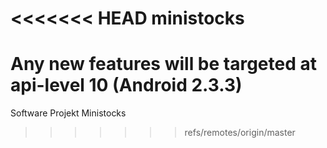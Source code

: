 <<<<<<< HEAD
ministocks
==========

Any new features will be targeted at api-level 10 (Android 2.3.3)
=======
Software Projekt Ministocks
>>>>>>> refs/remotes/origin/master
